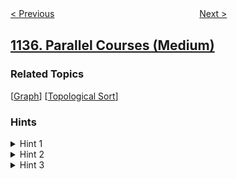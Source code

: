 <!--|This file generated by command(leetcode description); DO NOT EDIT.    |-->
<!--+----------------------------------------------------------------------+-->
<!--|@author    openset <openset.wang@gmail.com>                           |-->
<!--|@link      https://github.com/openset                                 |-->
<!--|@home      https://github.com/openset/leetcode                        |-->
<!--+----------------------------------------------------------------------+-->

[< Previous](../connecting-cities-with-minimum-cost "Connecting Cities With Minimum Cost")
　　　　　　　　　　　　　　　　
[Next >](../n-th-tribonacci-number "N-th Tribonacci Number")

## [1136. Parallel Courses (Medium)](https://leetcode.com/problems/parallel-courses "平行课程")



### Related Topics
  [[Graph](../../tag/graph/README.md)]
  [[Topological Sort](../../tag/topological-sort/README.md)]

### Hints
<details>
<summary>Hint 1</summary>
Try to think of it as a graph problem. It will be impossible to study all the courses if the graph had a cycle.
</details>

<details>
<summary>Hint 2</summary>
The graph is a directed acyclic graph (DAG). The answer is the longes path in this DAG.
</details>

<details>
<summary>Hint 3</summary>
You can use DP to find the longest path in the DAG.
</details>
